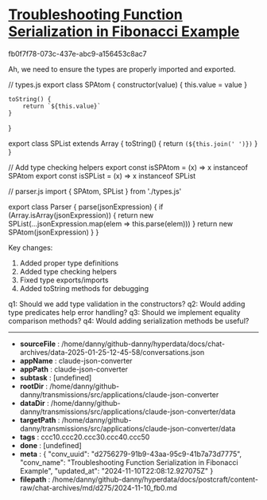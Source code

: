 # [Troubleshooting Function Serialization in Fibonacci Example](https://claude.ai/chat/d2756279-91b9-43aa-95c9-41b7a73d7775)

fb0f7f78-073c-437e-abc9-a156453c8ac7

 Ah, we need to ensure the types are properly imported and exported. 

<antArtifact identifier="types-module" type="application/vnd.ant.code" language="javascript" title="Types Module">
// types.js
export class SPAtom {
    constructor(value) {
        this.value = value
    }

    toString() {
        return `${this.value}`
    }
}

export class SPList extends Array {
    toString() {
        return `(${this.join(' ')})`
    }
}

// Add type checking helpers
export const isSPAtom = (x) => x instanceof SPAtom
export const isSPList = (x) => x instanceof SPList
</antArtifact>

<antArtifact identifier="parser-module" type="application/vnd.ant.code" language="javascript" title="Parser Module">
// parser.js
import { SPAtom, SPList } from './types.js'

export class Parser {
    parse(jsonExpression) {
        if (Array.isArray(jsonExpression)) {
            return new SPList(...jsonExpression.map(elem => this.parse(elem)))
        } 
        return new SPAtom(jsonExpression)
    }
}
</antArtifact>

Key changes:
1. Added proper type definitions
2. Added type checking helpers
3. Fixed type exports/imports
4. Added toString methods for debugging

q1: Should we add type validation in the constructors?
q2: Would adding type predicates help error handling?
q3: Should we implement equality comparison methods?
q4: Would adding serialization methods be useful?

---

* **sourceFile** : /home/danny/github-danny/hyperdata/docs/chat-archives/data-2025-01-25-12-45-58/conversations.json
* **appName** : claude-json-converter
* **appPath** : claude-json-converter
* **subtask** : [undefined]
* **rootDir** : /home/danny/github-danny/transmissions/src/applications/claude-json-converter
* **dataDir** : /home/danny/github-danny/transmissions/src/applications/claude-json-converter/data
* **targetPath** : /home/danny/github-danny/transmissions/src/applications/claude-json-converter/data
* **tags** : ccc10.ccc20.ccc30.ccc40.ccc50
* **done** : [undefined]
* **meta** : {
  "conv_uuid": "d2756279-91b9-43aa-95c9-41b7a73d7775",
  "conv_name": "Troubleshooting Function Serialization in Fibonacci Example",
  "updated_at": "2024-11-10T22:08:12.927075Z"
}
* **filepath** : /home/danny/github-danny/hyperdata/docs/postcraft/content-raw/chat-archives/md/d275/2024-11-10_fb0.md